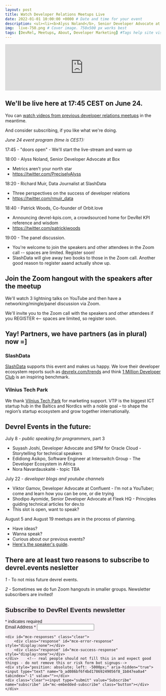 ```yaml
---
layout: post
title: Watch Developer Relations Meetups Live
date: 2022-01-01 10:00:00 +0000 # Date and time for your event
description: <ul><li><b>Alyss Noland</b>, Senior Developer Advocate at Box</li><li><b>Richard Muir</b>, Data Journalist at SlashData</li><li><b>Patrick Woods</b>, Co-founder of Orbit.love</li><li>Zoom mingle with the speakers</li></ul> # Post description
img:  live-750.png # Cover image. 750x500 px works best 
tags: [DevRel, Meetups, About, Developer Marketing] #Tags help site visitors find events. Add an own tag i.e. DevrelFolks and a city, if you feel like it 
---
```


<!-- https://i.ytimg.com/vi/71NxL0XV2J4/maxresdefault.jpg
http://img.youtube.com/vi/<YouTube_Video_ID_HERE>/mqdefault.jpg  -->

<div class="embed-youtube">
<iframe width="100%" height="auto" src="https://www.youtube.com/embed/m9kdBSGm4m0" frameborder="0" allow="accelerometer; autoplay; encrypted-media; gyroscope; picture-in-picture" allowfullscreen></iframe>
</div>

## We'll be live here at 17:45 CEST on June 24.
You can [watch videos from previous developer relations meetups](https://www.youtube.com/playlist?list=PLOY5WvYhE7ctJQHhoh73lp87BUFcFECfR) in the meantime. 

And consider subscribing, if you like what we're doing.

_June 24 event program (time is CEST):_

17:45 - "doors open" - We'll start the live-stream and warm up

18:00 - Alyss Noland, Senior Developer Advocate at Box
* Metrics aren’t your north star
* https://twitter.com/PreciselyAlyss

18:20 - Richard Muir, Data Journalist at SlashData
* Three perspectives on the success of developer relations
* https://twitter.com/rmuir_data

18:40 - Patrick Woods, Co-founder of Orbit.love 
* Announcing devrel-kpis.com, a crowdsourced home for DevRel KPI reference and wisdom
* https://twitter.com/patrickjwoods

19:00 - The panel discussion.
* You're welcome to join the speakers and other attendees in the Zoom call -- spaces are limited. Register soon!
* SlashData will give away two books to those in the Zoom call. Another good reason to register aaand actually show up.




## Join the Zoom hangout with the speakers after the meetup 
We'll watch 3 lightning talks on YouTube and then have a networking/mingle/panel discussion via Zoom.

We'll invite you to the Zoom call with the speakers and other attendees if you REGISTER <-- spaces are limited, so register soon.

<div id="eventbrite-widget-container-109132929530"></div>

<script src="https://www.eventbrite.com/static/widgets/eb_widgets.js"></script>

<script type="text/javascript">
    var exampleCallback = function() {
        console.log('Order complete!');
    };

    window.EBWidgets.createWidget({
        // Required
        widgetType: 'checkout',
        eventId: '107078687236',
        iframeContainerId: 'eventbrite-widget-container-107078687236',

        // Optional
        iframeContainerHeight: 425,  // Widget height in pixels. Defaults to a minimum of 425px if not provided
        onOrderComplete: exampleCallback  // Method called when an order has successfully completed
    });
</script>


## Yay! Partners, we have partners (as in plural) now =]

### SlashData
[SlashData](https://www.slashdata.co/) supports this event and makes us happy. We love their developer ecosystem reports such as [devrelx.com/trends](https://www.devrelx.com/trends) and think [1 Million Developer Club](https://www.1milliondeveloperclub.com/) is an inspiring benchmark.

### Vilnius Tech Park
We thank [Vilnius Tech Park](https://vilniustechpark.com/) for marketing support. VTP is the biggest ICT startup hub in the Baltics and Nordics with a noble goal – to shape the region’s startup ecosystem and grow together internationally.

## Devrel Events in the future:

July 8 - *public speaking for programmers*, part 3
* Suyash Joshi, Developer Advocate and SPM for Oracle Cloud - Storytelling for technical speakers
* Edidiong Asikpo, Software Engineer at Interswitch Group - The Developer Ecosystem in Africa
* Nora Navardauskaitė - topic TBA

July 22 - *developer blogs and youtube channels*
* Viktor Gamov, Developer Advocate at Confluent - I’m not a YouTuber; come and learn how you can be one, or die trying
* Shodipo Ayomide, Senior Developer Advocate at Fleek HQ - Principles guiding technical articles for dev.to
* This slot is open, want to speak?

August 5 and August 19 meetups are in the process of planning. 
* Have ideas?
* Wanna speak?
* Curious about our previous events?
* [Here's the speaker's guide](https://devrel.events/speakers-guide/).



## There are at least two reasons to subscribe to devrel.events nesletter

*1* - To not miss future devrel events.

*2* - Sometimes we do fun Zoom hangouts in smaller groups. Newsletter subscribers are invited! 


<!-- Begin Mailchimp Signup Form -->
<link href="//cdn-images.mailchimp.com/embedcode/classic-10_7.css" rel="stylesheet" type="text/css">
<style type="text/css">
	#mc_embed_signup{background:#f7f0f5; clear:left; font:14px Helvetica,Arial,sans-serif; }
	/* Add your own Mailchimp form style overrides in your site stylesheet or in this style block.
	   We recommend moving this block and the preceding CSS link to the HEAD of your HTML file. */
</style>
<div id="mc_embed_signup">
<form action="https://events.us4.list-manage.com/subscribe/post?u=ad086bf6f4bd17869249056f8&amp;id=1b847ea0a4" method="post" id="mc-embedded-subscribe-form" name="mc-embedded-subscribe-form" class="validate" target="_blank" novalidate>
    <div id="mc_embed_signup_scroll">
	<h2>Subscribe to DevRel Events newsletter</h2>
<div class="indicates-required"><span class="asterisk">*</span> indicates required</div>
<div class="mc-field-group">
	<label for="mce-EMAIL">Email Address  <span class="asterisk">*</span>
</label>
	<input type="email" value="" name="EMAIL" class="required email" id="mce-EMAIL">
</div>

	<div id="mce-responses" class="clear">
		<div class="response" id="mce-error-response" style="display:none"></div>
		<div class="response" id="mce-success-response" style="display:none"></div>
	</div>    <!-- real people should not fill this in and expect good things - do not remove this or risk form bot signups-->
    <div style="position: absolute; left: -5000px;" aria-hidden="true"><input type="text" name="b_ad086bf6f4bd17869249056f8_1b847ea0a4" tabindex="-1" value=""></div>
    <div class="clear"><input type="submit" value="Subscribe" name="subscribe" id="mc-embedded-subscribe" class="button"></div>
    </div>
</form>
</div>

<!--End mc_embed_signup-->
